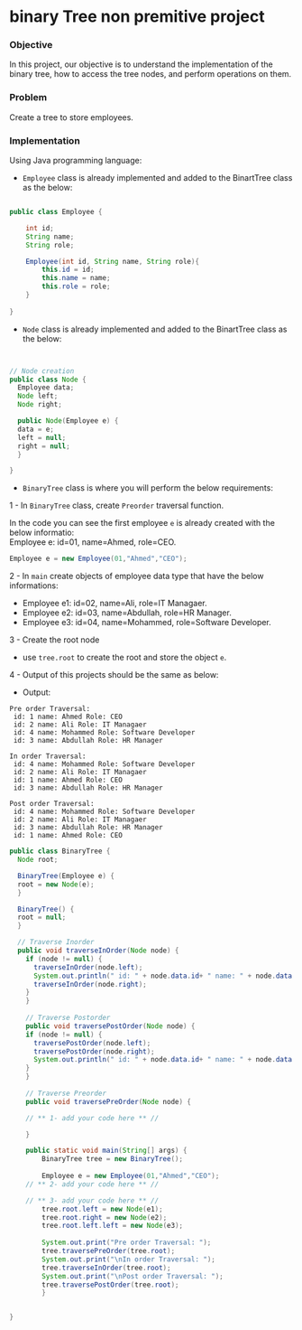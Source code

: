 # binary Tree non premitive project

### Objective
In this project, our objective is to understand the implementation of the binary tree, how to access the tree nodes, and perform operations on them.

### Problem
Create a tree to store employees.

### Implementation
Using Java programming language: 

- `Employee` class is already implemented and added to the BinartTree class as the below:
```java

public class Employee {

    int id;
    String name;
    String role;

    Employee(int id, String name, String role){
        this.id = id;
        this.name = name;
        this.role = role;
    }
  
}

```


- `Node` class is already implemented and added to the BinartTree class as the below:
```java


// Node creation
public class Node {
  Employee data;
  Node left;
  Node right;

  public Node(Employee e) {
  data = e;
  left = null;
  right = null;
  }

}
```



- `BinaryTree` class is where you will perform the below requirements:

1 - In `BinaryTree` class, create `Preorder` traversal function. 

In the code you can see the first employee `e` is already created with the below informatio:  
Employee e: id=01, name=Ahmed, role=CEO.
```java
Employee e = new Employee(01,"Ahmed","CEO");
````

2 - In `main` create objects of employee data type that have the below informations:
- Employee e1: id=02, name=Ali, role=IT Managaer.
- Employee e2: id=03, name=Abdullah, role=HR Manager.
- Employee e3: id=04, name=Mohammed, role=Software Developer.



3 - Create the root node
- use `tree.root` to create the root and store the object `e`.

4 - Output of this projects should be the same as below:
- Output:
```
Pre order Traversal: 
 id: 1 name: Ahmed Role: CEO
 id: 2 name: Ali Role: IT Managaer
 id: 4 name: Mohammed Role: Software Developer
 id: 3 name: Abdullah Role: HR Manager

In order Traversal: 
 id: 4 name: Mohammed Role: Software Developer
 id: 2 name: Ali Role: IT Managaer
 id: 1 name: Ahmed Role: CEO
 id: 3 name: Abdullah Role: HR Manager

Post order Traversal: 
 id: 4 name: Mohammed Role: Software Developer
 id: 2 name: Ali Role: IT Managaer
 id: 3 name: Abdullah Role: HR Manager
 id: 1 name: Ahmed Role: CEO
```


```java
public class BinaryTree {
  Node root;

  BinaryTree(Employee e) {
  root = new Node(e);
  }

  BinaryTree() {
  root = null;
  }

  // Traverse Inorder
  public void traverseInOrder(Node node) {
    if (node != null) {
      traverseInOrder(node.left);
      System.out.println(" id: " + node.data.id+ " name: " + node.data.name + " Role: " + node.data.role) ;
      traverseInOrder(node.right);
    }
    }
  
    // Traverse Postorder
    public void traversePostOrder(Node node) {
    if (node != null) {
      traversePostOrder(node.left);
      traversePostOrder(node.right);
      System.out.println(" id: " + node.data.id+ " name: " + node.data.name + " Role: " + node.data.role) ;
    }
    }
  
    // Traverse Preorder
    public void traversePreOrder(Node node) {

    // ** 1- add your code here ** //

    }

    public static void main(String[] args) {
        BinaryTree tree = new BinaryTree();
      
        Employee e = new Employee(01,"Ahmed","CEO");
    // ** 2- add your code here ** //

    // ** 3- add your code here ** //
        tree.root.left = new Node(e1);
        tree.root.right = new Node(e2);
        tree.root.left.left = new Node(e3);
      
        System.out.print("Pre order Traversal: ");
        tree.traversePreOrder(tree.root);
        System.out.print("\nIn order Traversal: ");
        tree.traverseInOrder(tree.root);
        System.out.print("\nPost order Traversal: ");
        tree.traversePostOrder(tree.root);
        }


}
```

